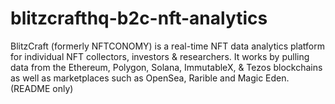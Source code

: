 # blitzcrafthq-b2c-nft-analytics
BlitzCraft (formerly NFTCONOMY) is a real-time NFT data analytics platform for individual NFT collectors, investors &amp; researchers. It works by pulling data from the Ethereum, Polygon, Solana, ImmutableX, &amp; Tezos blockchains as well as marketplaces such as OpenSea, Rarible and Magic Eden. (README only)
